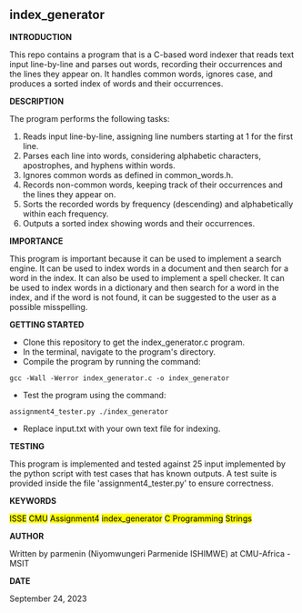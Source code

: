 ## index_generator

__INTRODUCTION__

This repo contains a program that is a C-based word indexer that reads text input line-by-line and parses out words, recording their occurrences and the lines they appear on. It handles common words, ignores case, and produces a sorted index of words and their occurrences.

__DESCRIPTION__

The program performs the following tasks:

1. Reads input line-by-line, assigning line numbers starting at 1 for the first line.
2. Parses each line into words, considering alphabetic characters, apostrophes, and hyphens within words.
3. Ignores common words as defined in common_words.h.
4. Records non-common words, keeping track of their occurrences and the lines they appear on.
5. Sorts the recorded words by frequency (descending) and alphabetically within each frequency.
6. Outputs a sorted index showing words and their occurrences.


__IMPORTANCE__

This program is important because it can be used to implement a search engine. It can be used to index words in a document and then search for a word in the index. It can also be used to implement a spell checker. It can be used to index words in a dictionary and then search for a word in the index, and if the word is not found, it can be suggested to the user as a possible misspelling.


__GETTING STARTED__

* Clone this repository to get the index_generator.c program.
* In the terminal, navigate to the program's directory.
* Compile the program by running the command:
```
gcc -Wall -Werror index_generator.c -o index_generator
```
* Test the program using the command:
```
assignment4_tester.py ./index_generator
```
* Replace input.txt with your own text file for indexing.
  
__TESTING__

This program is implemented and tested against 25 input implemented by the python script with test cases that has known outputs. A test suite is provided inside the file 'assignment4_tester.py' to ensure correctness.
  
 __KEYWORDS__

<mark>ISSE</mark>     <mark>CMU</mark>     <mark>Assignment4</mark>     <mark>index_generator</mark>     <mark>C Programming</mark>     <mark>Strings</mark>

  __AUTHOR__

 Written by parmenin (Niyomwungeri Parmenide ISHIMWE) at CMU-Africa - MSIT

 __DATE__

 September 24, 2023
